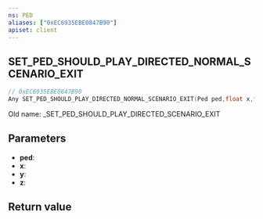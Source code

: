```yaml
---
ns: PED
aliases: ["0xEC6935EBE0847B90"]
apiset: client
---
```

## SET_PED_SHOULD_PLAY_DIRECTED_NORMAL_SCENARIO_EXIT

```c
// 0xEC6935EBE0847B90
Any SET_PED_SHOULD_PLAY_DIRECTED_NORMAL_SCENARIO_EXIT(Ped ped,float x,float y,float z);
```

Old name: _SET_PED_SHOULD_PLAY_DIRECTED_SCENARIO_EXIT

## Parameters
* **ped**:
* **x**:
* **y**:
* **z**:

## Return value


